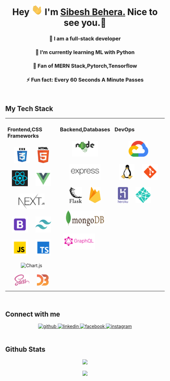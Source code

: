 <h1 align="center">Hey <img src="assets\wave.gif" width="35px"/> I'm <a href="https://github.com/sibesh1" target="_blank">Sibesh Behera.</a> Nice to see you.🤗</h1>

### <div align="center">🚀 I am a full-stack developer</div>

### <div align="center">📖 I’m currently learning ML with Python</div>

### <div align="center">💓 Fan of MERN Stack,Pytorch,Tensorflow</div>

### <div align="center">⚡ Fun fact: Every 60 Seconds A Minute Passes</div>

<br/>

## My Tech Stack

<table><tr><td valign="top" width="33%">

### Frontend,CSS Frameworks

<div align="center">  
<img style="margin: 10px" src="assets\css3.svg" alt="CSS3" height="50" />  
<img style="margin: 10px" src="assets\html5.svg" alt="HTML5" height="50" /> 
<img style="margin: 10px" src="assets\react-1.svg" alt="React" height="50" />  
<img style="margin: 10px" src="assets\vue-js.svg" alt="Vue.js" height="50" />  
<img style="margin: 10px" src="assets\nextjs-3.svg" alt="Next.js" height="50" />  
<img style="margin: 10px" src="assets\bootstrap.svg" alt="Bootstrap" height="50" />  
<img style="margin: 10px" src="assets\tailwindcss-icon.svg" alt="Tailwind" height="50" /> 
<img style="margin: 10px" src="assets\javascript.svg" alt="JavaScript" height="50" />  
<img style="margin: 10px" src="assets\typescript.svg" alt="TypeScript" height="50" />  
<img style="margin: 10px" src="https://profilinator.rishav.dev/skills-assets/logo-title.svg" alt="Chart.js" height="50" />  
<img style="margin: 10px" src="assets\sass-1.svg" alt="Sass" height="35" />  
<img style="margin: 10px" src="assets\d3-2.svg" alt="D3.js" height="35" />  
 
</div>

</td><td valign="top" width="33%">

### Backend,Databases

<div align="center">  
<img style="margin: 10px" src="assets\node-js-logo.svg" alt="Node.js" height="50" />  
<img style="margin: 10px" src="assets\expressjs-ar21.svg" alt="Express.js" height="50" />  
<img style="margin: 10px" src="assets\flask.svg" alt="Flask" height="50" />  
<img style="margin: 10px" src="assets\firebase-1.svg" alt="Firebase" height="50" />  
<img style="margin: 10px" src="assets\mongodb.svg" alt="MongoDB" height="50" width="120" />   
</div>
<img style="margin: 10px" src="assets\graphql.svg" alt="GraphQL" height="50" />   
</div>

</td><td valign="top" width="33%">

### DevOps

<div align="center">  
<img style="margin: 10px" src="assets\google-cloud-1.svg" alt="GCP" height="50" />  
<img style="margin: 10px" src="assets\linux-tux-2.svg" alt="Linux" height="50" />  
<img style="margin: 10px" src="assets\git.svg" alt="Git" height="50" />  
</div>
<img style="margin: 10px" src="assets\heroku.svg" alt="Heroku" height="50" />  
</div>
<img style="margin: 10px" src="assets\netlify.svg" alt="Netlify" height="50" />  
</div>

</td></tr></table>

<br/>

## Connect with me

<div align="center">
<a href="https://github.com/sibesh1" target="_blank">
<img src=https://img.shields.io/badge/github-%2324292e.svg?&style=for-the-badge&logo=github&logoColor=white alt=github style="margin-bottom: 5px;" />
</a>
<a href="https://linkedin.com/in/sibeshbehera" target="_blank">
<img src=https://img.shields.io/badge/linkedin-%231E77B5.svg?&style=for-the-badge&logo=linkedin&logoColor=white alt=linkedin style="margin-bottom: 5px;" />
</a>
<a href="https://www.facebook.com/sibesh.behera" target="_blank">
<img src=https://img.shields.io/badge/facebook-%232E87FB.svg?&style=for-the-badge&logo=facebook&logoColor=white alt=facebook style="margin-bottom: 5px;" />
</a>
<a href="https://instagram.com/sibeshbehera" target="_blank">
<img src=https://img.shields.io/badge/instagram-%23000000.svg?&style=for-the-badge&logo=instagram&logoColor=white alt=instagram style="margin-bottom: 5px;" />
</a>  
</div>

<br/>

## Github Stats

<div align="center"><img src="https://github-readme-stats.vercel.app/api?username=sibesh1&show_icons=true&count_private=true&hide_border=true" align="center" width="400" /></div>
<br/>
<div align="center"><img src="https://github-readme-stats.vercel.app/api/top-langs/?username=sibesh1&hide=TeX&layout=compact" align="center" width="400"/></div>
